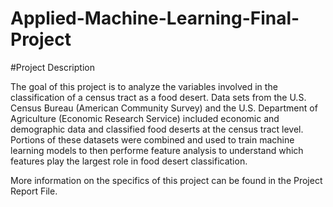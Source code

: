 # Applied-Machine-Learning-Final-Project

#Project Description

The goal of this project is to analyze the variables involved in the classification of a census tract as a food desert. Data sets from the U.S. Census Bureau
(American Community Survey) and the U.S. Department of Agriculture (Economic Research Service) included economic and demographic data and classified food deserts at 
the census tract level. Portions of these datasets were combined and used to train machine learning models to then performe feature analysis to understand which 
features play the largest role in food desert classification.

More information on the specifics of this project can be found in the Project Report File.
